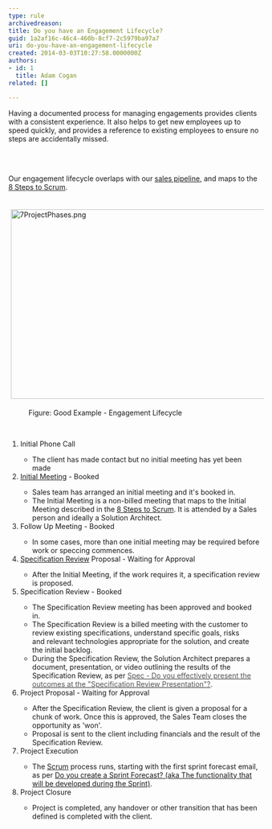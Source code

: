 ```yaml
---
type: rule
archivedreason: 
title: Do you have an Engagement Lifecycle?
guid: 1a2af16c-46c4-460b-8cf7-2c5979ba97a7
uri: do-you-have-an-engagement-lifecycle
created: 2014-03-03T10:27:58.0000000Z
authors:
- id: 1
  title: Adam Cogan
related: []

---
```



Having a documented process for managing engagements provides clients with a consistent experience. It also helps to get new employees up to speed quickly, and provides a reference to existing employees to ensure no steps are accidentally missed.
<br><excerpt class='endintro'></excerpt><br>
<p>​</p><p>Our engagement lifecycle overlaps with our 
   <a href="/Management/RulesToSuccessfulSalesAndAccountManagement/Pages/The-6-stages-in-the-Sales-Pipeline.aspx">sales pipeline</a>, and maps to the 
   <a href="/Management/RulesToBetterScrumUsingTFS/Pages/8Steps.aspx">8 Steps to Scrum</a>.</p><p>&#160;<img alt="7ProjectPhases.png" src="/Management/RulesToSuccessfulProjects/PublishingImages/Engagement%20Lifecycle.png" style="margin&#58;5px;width&#58;668px;height&#58;377px;" /></p><dd class="ssw15-rteElement-FigureGood">Figure&#58; Good Example - Engagement Lifecycle</dd><p class="ssw15-rteElement-FigureGood">
   <strong> 
      <font color="#555555"></font></strong>&#160;</p><ol><li>Initial&#160;Phone Call</li><ul><li>The client has made contact but no initial meeting has yet been made</li></ul><li>
      <a href="/Management/RulesToSuccessfulSalesAndAccountManagement/Pages/Meetings-Prepare-for-the-Initial-Meeting-.aspx">Initial Meeting</a>&#160;- Booked</li><ul><li>Sales team has arranged an initial meeting and it's booked in.</li><li>The&#160;Initial Meeting is a&#160;non-billed meeting that maps to the Initial Meeting described in the 
         <a href="/Management/RulesToBetterScrumUsingTFS/Pages/8Steps.aspx">8 Steps to Scrum</a>. It is attended by a Sales person and ideally a Solution Architect.</li></ul><li>Follow Up Meeting - Booked</li><ul><li>In some cases, more than one initial meeting may be required before work or speccing commences.</li></ul><li>
      <a href="/Management/RulestoBetterSpecificationReviews/Pages/Default.aspx">Specification Review</a>&#160;Proposal - Waiting for Approval</li><ul><li>After the Initial Meeting, if the work requires it, a specification review is proposed.</li></ul><li>Specification Review - Booked</li><ul><li>The Specification Review meeting has been approved and booked in.</li><li>The Specification Review is a billed meeting with the customer to review existing specifications, understand specific goals, risks and&#160;relevant technologies appropriate for the solution, and create the initial backlog.</li><li>During the Specification Review, the Solution Architect prepares a document, presentation, or video outlining the results of the Specification Review,&#160;as per&#160;<a class="accordionHeader" href="/Management/RulestoBetterSpecificationReviews/Pages/SpecificationReviewPresentation.aspx"><font color="#555555">Spec - Do you effectively present the outcomes at the &quot;Specification Review Presentation&quot;?</font></a>.</li></ul><li>Project Proposal - Waiting for Approval</li><ul><li>After the Specification Review, the client is given a proposal for a chunk of work. Once this is approved, the Sales Team closes the opportunity as 'won'.</li><li>Proposal is sent to the client including financials and the result of the Specification Review.</li></ul><li>Project Execution</li><ul><li>The 
         <a href="/Management/RulesToBetterScrumUsingTFS/Pages/8Steps.aspx">Scrum</a> process runs, starting with the first sprint forecast email, as per 
         <a href="/Management/RulesToBetterScrumUsingTFS/Pages/Do-you-create-a-Sprint-Forecast-email.aspx">Do you create a Sprint Forecast? (aka The functionality that will be developed during the Sprint)</a>.</li></ul><li>Project Closure</li><ul><li>Project is completed, any handover or other transition&#160;that has been defined&#160;is completed with the client.</li></ul></ol>


